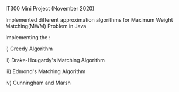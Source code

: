 IT300 Mini Project (November 2020)

Implemented different approximation algorithms for Maximum Weight Matching(MWM) Problem in Java

Implementing the :

i) Greedy Algorithm

ii) Drake-Hougardy's Matching Algorithm

iii) Edmond's Matching Algorithm

iv) Cunningham and Marsh 

